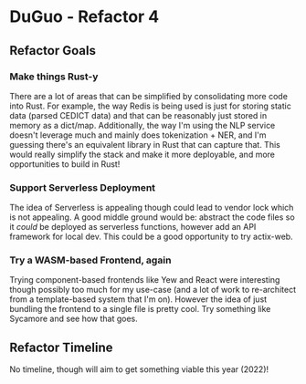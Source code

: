 # DuGuo - Refactor 4

## Refactor Goals

### Make things Rust-y
There are a lot of areas that can be simplified by consolidating more code into Rust. For example, the way Redis is being used is just for storing static data (parsed CEDICT data) and that can be reasonably just stored in memory as a dict/map. Additionally, the way I'm using the NLP service doesn't leverage much and mainly does tokenization + NER, and I'm guessing there's an equivalent library in Rust that can capture that. This would really simplify the stack and make it more deployable, and more opportunities to build in Rust!

### Support Serverless Deployment
The idea of Serverless is appealing though could lead to vendor lock which is not appealing. A good middle ground would be: abstract the code files so it _could_ be deployed as serverless functions, however add an API framework for local dev. This could be a good opportunity to try actix-web.

### Try a WASM-based Frontend, again
Trying component-based frontends like Yew and React were interesting though possibly too much for my use-case (and a lot of work to re-architect from a template-based system that I'm on). However the idea of just bundling the frontend to a single file is pretty cool. Try something like Sycamore and see how that goes.

## Refactor Timeline

No timeline, though will aim to get something viable this year (2022)!